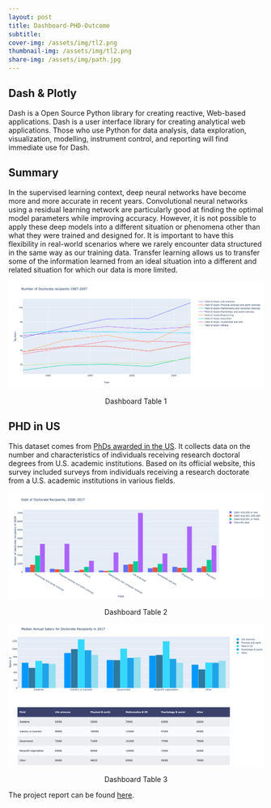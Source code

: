 ```yaml
---
layout: post
title: Dashboard-PHD-Outcome
subtitle: 
cover-img: /assets/img/tl2.png
thumbnail-img: /assets/img/tl2.png
share-img: /assets/img/path.jpg
---
```


## Dash & Plotly

Dash is a Open Source Python library for creating reactive, Web-based applications. Dash is a user interface library for creating analytical web applications. Those who use Python for data analysis, data exploration, visualization, modelling, instrument control, and reporting will find immediate use for Dash.

## Summary

In the supervised learning context, deep neural networks have become more and more accurate in recent years. Convolutional neural networks using a residual learning network are particularly good at finding the optimal model parameters while improving accuracy. However, it is not possible to apply these deep models into a different situation or phenomena other than what they were trained and designed for. It is important to have this flexibility in real-world scenarios where we rarely encounter data structured in the same way as our training data. Transfer learning allows us to transfer some of the information learned from an ideal situation into a different and related situation for which our data is more limited.

<div align="center">
<img src="https://raw.githubusercontent.com/yuanfeng2/yuanfeng2.github.io/master/assets/img/d1.png" >
  <p>Dashboard Table 1</p>
</div>


## PHD in US

This dataset comes from [PhDs awarded in the US](https://ncses.nsf.gov/pubs/nsf19301/survey-description). It collects data on the number and characteristics of individuals receiving research doctoral degrees from U.S. academic institutions. Based on its official website, this survey included surveys from individuals receiving a research doctorate from a U.S. academic institutions in various fields.

<div align="center">
<img src="https://raw.githubusercontent.com/yuanfeng2/yuanfeng2.github.io/master/assets/img/d2.png" >
  <p>Dashboard Table 2</p>
</div>


<div align="center">
<img src="https://raw.githubusercontent.com/yuanfeng2/yuanfeng2.github.io/master/assets/img/d3.png" >
  <p>Dashboard Table 3</p>
</div>


The project report can be found [here](https://github.com/yuanfeng2/Transfer_Learning_Tutorial).
